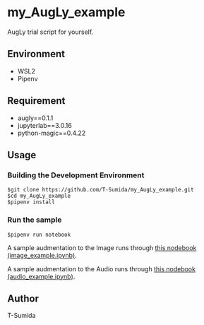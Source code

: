 # my_AugLy_example

AugLy trial script for yourself.

## Environment

- WSL2
- Pipenv

## Requirement

- augly==0.1.1
- jupyterlab==3.0.16
- python-magic==0.4.22

## Usage

### Building the Development Environment

```shell
$git clone https://github.com/T-Sumida/my_AugLy_example.git
$cd my_AugLy_example
$pipenv install
```

### Run the sample

```shell
$pipenv run notebook
```

A sample audmentation to the Image runs through [this nodebook (image_example.ipynb)](./image_example.ipynb).

A sample audmentation to the Audio runs through [this nodebook (audio_example.ipynb)](./audio_example.ipynb).

## Author

T-Sumida
